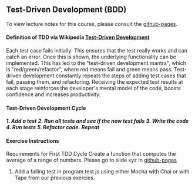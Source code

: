## Test-Driven Development (BDD)

To view lecture notes for this course, please consult the [github-pages](https://code-craftsmanship-saturdays.github.io/software-testing).

#### Definition of TDD via Wikipedia [Test-Driven Development](https://en.wikipedia.org/wiki/Test-driven_development)
Each test case fails initially: This ensures that the test really works and can catch an error. Once this is shown, the underlying functionality can be implemented. This has led to the "test-driven development mantra", which is "red/green/refactor", where red means fail and green means pass. Test-driven development constantly repeats the steps of adding test cases that fail, passing them, and refactoring. Receiving the expected test results at each stage reinforces the developer's mental model of the code, boosts confidence and increases productivity.

#### Test-Driven Development Cycle
**_1. Add a test_**
**_2. Run all tests and see if the new test fails_**
**_3. Write the code_**
**_4. Run tests_**
**_5. Refactor code._**
**_Repeat_**

#### Exercise Instructions
Requirements for First TDD Cycle
Create a function that computes the average of a range of numbers.
Please go to slide xyz in [github-pages](https://code-craftsmanship-saturdays.github.io/software-testing)

1. Add a failing test in program.test.js using either Mocha with Chai or with Tape from our previous exercies.
